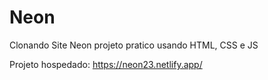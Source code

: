 # Neon
Clonando Site Neon projeto pratico usando HTML, CSS e JS


Projeto hospedado: https://neon23.netlify.app/
